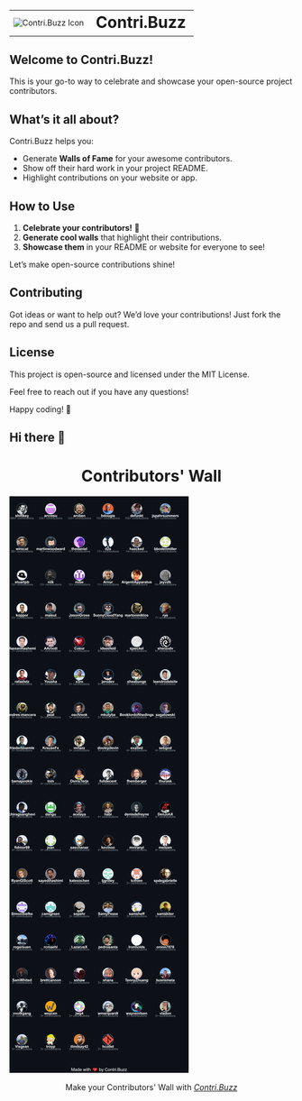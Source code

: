 <p align="center">
  <a href="https://contri.buzz/">
    <table align="center">
      <tr>
        <td><img src="./src/app/icon.svg" alt="Contri.Buzz Icon" width="40" height="40"/></td>
        <td style="font-size: 2em; font-weight: bold;">Contri.Buzz</td>
      </tr>
    </table>
  </a>
</p>

## Welcome to Contri.Buzz!

This is your go-to way to celebrate and showcase your open-source project contributors.

## What’s it all about?

Contri.Buzz helps you:

- Generate **Walls of Fame** for your awesome contributors.
- Show off their hard work in your project README.
- Highlight contributions on your website or app.

## How to Use

1. **Celebrate your contributors!** 🎉
2. **Generate cool walls** that highlight their contributions.
3. **Showcase them** in your README or website for everyone to see!

Let’s make open-source contributions shine!

## Contributing

Got ideas or want to help out? We’d love your contributions! Just fork the repo and send us a pull request.

## License

This project is open-source and licensed under the MIT License.

Feel free to reach out if you have any questions!

Happy coding! 🚀

## Hi there 👋

<h1 align="center">Contributors' Wall</h1>

  <a href="https://github.com/github/gitignore/graphs/contributors">
    <img src="https://github.com/hemanth0525/contribuzz/blob/main/public/walls/github-gitignore.png" alt="Contributors' Wall for github/gitignore" />
  </a>

<p align="center">
  Make your Contributors' Wall with <a href="https://contri.buzz/"><i>Contri.Buzz</i></a>
</p>


<!--
**hemanth0525/hemanth0525** is a ✨ _special_ ✨ repository because its `README.md` (this file) appears on your GitHub profile.

Here are some ideas to get you started:

- 🔭 I’m currently working on ...
- 🌱 I’m currently learning ...
- 👯 I’m looking to collaborate on ...
- 🤔 I’m looking for help with ...
- 💬 Ask me about ...
- 📫 How to reach me: ...
- 😄 Pronouns: ...
- ⚡ Fun fact: ...
-->
